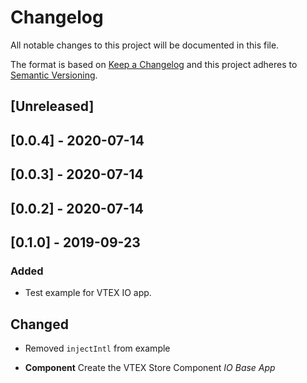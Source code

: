 # Changelog

All notable changes to this project will be documented in this file.

The format is based on [Keep a Changelog](http://keepachangelog.com/en/1.0.0/)
and this project adheres to [Semantic Versioning](http://semver.org/spec/v2.0.0.html).

## [Unreleased]

## [0.0.4] - 2020-07-14

## [0.0.3] - 2020-07-14

## [0.0.2] - 2020-07-14

## [0.1.0] - 2019-09-23
### Added
- Test example for VTEX IO app.

## Changed
- Removed `injectIntl` from example

- **Component** Create the VTEX Store Component _IO Base App_
